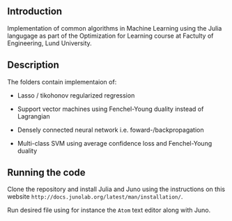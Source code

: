 ## Introduction 

Implementation of common algorithms in Machine Learning using the Julia langugage as part of the Optimization for Learning course at Factulty of Engineering, Lund University. 

## Description 
The folders contain implementaion of: 

* Lasso / tikohonov regularized regression 

* Support vector machines using Fenchel-Young duality instead of Lagrangian 

* Densely connected neural network i.e. foward-/backpropagation 

* Multi-class SVM using average confidence loss and Fenchel-Young duality

## Running the code 

Clone the repository and install Julia and Juno using the instructions on this website `http://docs.junolab.org/latest/man/installation/`. 

Run desired file using for instance the `Atom` text editor along with Juno. 

